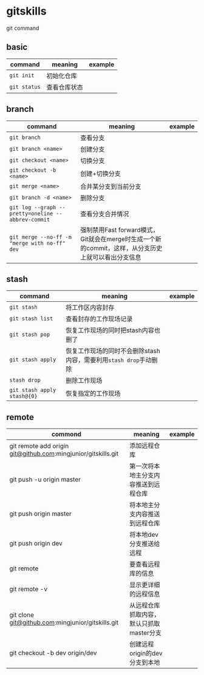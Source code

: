 gitskills
===

git command

basic
---

command|meaning|example
-|-|-
`git init`|初始化仓库
`git status`|查看仓库状态

branch
---

command|meaning|example
-|-|-
`git branch`|查看分支
`git branch <name>`|创建分支
`git checkout <name>`|切换分支
`git checkout -b <name>`|创建+切换分支
`git merge <name>`|合并某分支到当前分支
`git branch -d <name>`|删除分支
`git log --graph --pretty=oneline --abbrev-commit`|查看分支合并情况
`git merge --no-ff -m "merge with no-ff" dev`|强制禁用Fast forward模式，Git就会在merge时生成一个新的commit，这样，从分支历史上就可以看出分支信息

stash
---

command|meaning|example
-|-|-
`git stash`|将工作区内容封存
`git stash list`|查看封存的工作现场记录
`git stash pop`|恢复工作现场的同时把stash内容也删了
`git stash apply`|恢复工作现场的同时不会删除stash内容，需要利用`stash drop`手动删除
`stash drop`|删除工作现场
`git stash apply stash@{0}`|恢复指定的工作现场

remote
---
commond|meaning|example
-|-|-
git remote add origin git@github.com:mingjunior/gitskills.git | 添加远程仓库
git push -u origin master|第一次将本地主分支内容推送到远程仓库
git push origin master|将本地主分支内容推送到远程仓库
git push origin dev|将本地dev分支推送给远程
git remote|要查看远程库的信息
git remote -v|显示更详细的远程信息
git clone git@github.com:mingjunior/gitskills.git | 从远程仓库抓取内容，默认只抓取master分支
git checkout -b dev origin/dev|创建远程origin的dev分支到本地
